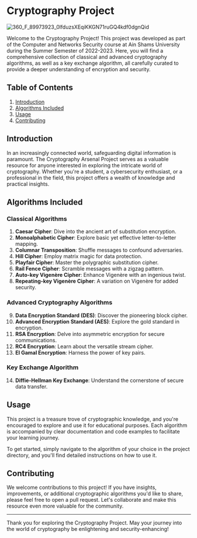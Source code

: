 # Cryptography Project

![360_F_89973923_0lfduzsXEqiKKGN71ruGQ4kdf0dgnQid](https://github.com/abdelrhman2023/CryptographyPackage/assets/68053788/b67b6cd2-eb9f-4232-9826-cd0a5945d8a8)

Welcome to the Cryptography Project! This project was developed as part of the Computer and Networks Security course at Ain Shams University during the Summer Semester of 2022-2023. Here, you will find a comprehensive collection of classical and advanced cryptography algorithms, as well as a key exchange algorithm, all carefully curated to provide a deeper understanding of encryption and security.

## Table of Contents

1. [Introduction](#introduction)
2. [Algorithms Included](#algorithms-included)
3. [Usage](#usage)
4. [Contributing](#contributing)

## Introduction

In an increasingly connected world, safeguarding digital information is paramount. The Cryptography Arsenal Project serves as a valuable resource for anyone interested in exploring the intricate world of cryptography. Whether you're a student, a cybersecurity enthusiast, or a professional in the field, this project offers a wealth of knowledge and practical insights.

## Algorithms Included

### Classical Algorithms

1. **Caesar Cipher**: Dive into the ancient art of substitution encryption.
2. **Monoalphabetic Cipher**: Explore basic yet effective letter-to-letter mapping.
3. **Columnar Transposition**: Shuffle messages to confound adversaries.
4. **Hill Cipher**: Employ matrix magic for data protection.
5. **Playfair Cipher**: Master the polygraphic substitution cipher.
6. **Rail Fence Cipher**: Scramble messages with a zigzag pattern.
7. **Auto-key Vigenère Cipher**: Enhance Vigenère with an ingenious twist.
8. **Repeating-key Vigenère Cipher**: A variation on Vigenère for added security.

### Advanced Cryptography Algorithms

9. **Data Encryption Standard (DES)**: Discover the pioneering block cipher.
10. **Advanced Encryption Standard (AES)**: Explore the gold standard in encryption.
11. **RSA Encryption**: Delve into asymmetric encryption for secure communications.
12. **RC4 Encryption**: Learn about the versatile stream cipher.
13. **El Gamal Encryption**: Harness the power of key pairs.

### Key Exchange Algorithm

14. **Diffie-Hellman Key Exchange**: Understand the cornerstone of secure data transfer.

## Usage

This project is a treasure trove of cryptographic knowledge, and you're encouraged to explore and use it for educational purposes. Each algorithm is accompanied by clear documentation and code examples to facilitate your learning journey.

To get started, simply navigate to the algorithm of your choice in the project directory, and you'll find detailed instructions on how to use it.

## Contributing

We welcome contributions to this project! If you have insights, improvements, or additional cryptographic algorithms you'd like to share, please feel free to open a pull request. Let's collaborate and make this resource even more valuable for the community.

---

Thank you for exploring the Cryptography Project. May your journey into the world of cryptography be enlightening and security-enhancing!
